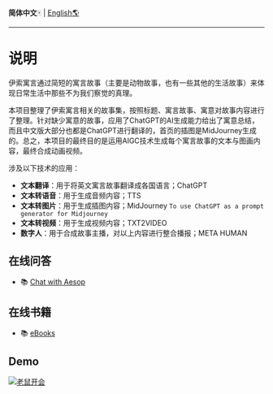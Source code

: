 **简体中文**🀄 | [English🌎](./README_en.md)

------------------------------------------------------------------------------------------

# 说明

伊索寓言通过简短的寓言故事（主要是动物故事，也有一些其他的生活故事）来体现日常生活中那些不为我们察觉的真理。

本项目整理了伊索寓言相关的故事集，按照标题、寓言故事、寓意对故事内容进行了整理。针对缺少寓意的故事，应用了ChatGPT的AI生成能力给出了寓意总结，而且中文版大部分也都是ChatGPT进行翻译的，首页的插图是MidJourney生成的。总之，本项目的最终目的是运用AIGC技术生成每个寓言故事的文本与图画内容，最终合成动画视频。

涉及以下技术的应用：
- **文本翻译**：用于将英文寓言故事翻译成各国语言；ChatGPT
- **文本转语音**：用于生成音频内容；TTS
- **文本转图片**：用于生成插图内容；MidJourney `To use ChatGPT as a prompt generator for Midjourney`
- **文本转视频**：用于生成视频内容；TXT2VIDEO
- **数字人**：用于合成故事主播，对以上内容进行整合播报；META HUMAN

## 在线问答

- 📚 [Chat with Aesop](https://shangfr-aesopica-app-xr2547.streamlit.app/)


## 在线书籍

- 📚 [eBooks](https://aesopica.readthedocs.io/en/latest/index.html)


## Demo

[![老鼠开会](https://img.youtube.com/vi/5P_1XSAXsck/mqdefault.jpg)](https://youtu.be/5P_1XSAXsck)
